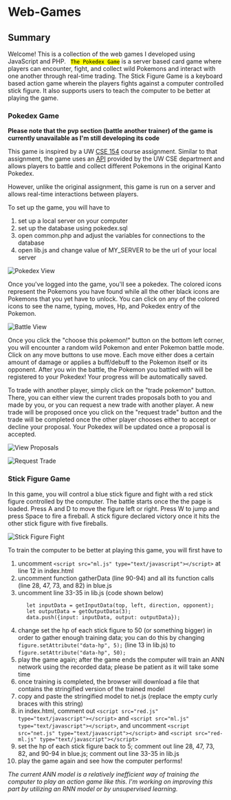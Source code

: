 # Web-Games


## Summary

Welcome! This is a collection of the web games I developed using JavaScript and PHP. <code> <mark>The Pokedex Game</span></code> is a server based card game where players can encounter, fight, and collect wild Pokemons and interact with one another through real-time trading. The Stick Figure Game is a keyboard based action game wherein the players fights against a computer controlled stick figure. It also supports users to teach the computer to be better at playing the game.


### Pokedex Game

**Please note that the pvp section (battle another trainer) of the game is currently unavailable as I'm still developing its code**

This game is inspired by a UW [CSE 154](https://courses.cs.washington.edu/courses/cse154/20sp/index.html) course assignment.
Similar to that assignment, the game uses an [API](https://courses.cs.washington.edu/courses/cse154/webservices/pokedex/) provided by the UW CSE department and allows players to battle and collect different Pokemons in the original Kanto Pokedex.

However, unlike the original assignment, this game is run on a server and allows real-time interactions between players.

To set up the game, you will have to
  1. set up a local server on your computer
  2. set up the database using pokedex.sql
  3. open common.php and adjust the variables for connections to the database
  4. open lib.js and change value of MY_SERVER to be the url of your local server
  
  
![Pokedex View](/screenshots/pokedex-view.png)

Once you've logged into the game, you'll see a pokedex. The colored icons represent the Pokemons you have found while all the other black icons are Pokemons that you yet have to unlock. You can click on any of the colored icons to see the name, typing, moves, Hp, and Pokedex entry of the Pokemon.

![Battle View](/screenshots/battle-view.png)

Once you click the "choose this pokemon!" button on the bottom left corner, you will encounter a random wild Pokemon and enter Pokemon battle mode. Click on any move buttons to use move. Each move either does a certain amount of damage or applies a buff/debuff to the Pokemon itself or its opponent. After you win the battle, the Pokemon you battled with will be registered to your Pokedex! Your progress will be automatically saved.


To trade with another player, simply click on the "trade pokemon" button. There, you can either view the current trades proposals both to you and made by you, or you can request a new trade with another player. A new trade will be proposed once you click on the "request trade" button and the trade will be completed once the other player chooses either to accept or decline your proposal. Your Pokedex will be updated once a proposal is accepted.

![View Proposals](/screenshots/view-proposals.png)

![Request Trade](/screenshots/request-trade.png)




### Stick Figure Game
In this game, you will control a blue stick figure and fight with a red stick figure controlled by the computer. The battle starts once the the page is loaded.
Press A and D to move the figure left or right. Press W to jump and press Space to fire a fireball. A stick figure declared victory once it hits the other stick figure with five fireballs.

![Stick Figure Fight](/screenshots/stick-figure.png)

To train the computer to be better at playing this game, you will first have to
  1. uncomment `<script src="ml.js" type="text/javascript"></script>` at line 12 in index.html
  2. uncomment function gatherData (line 90-94) and all its function calls (line 28, 47, 73, and 82) in blue.js
  3. uncomment line 33-35 in lib.js (code shown below)
  ```
        let inputData = getInputData(top, left, direction, opponent);
        let outputData = getOutputData(3);
        data.push({input: inputData, output: outputData});
  ```
  4. change set the hp of each stick figure to 50 (or something bigger) in order to gather enough training data; you can do this by changing `figure.setAttribute("data-hp", 5);` (line 13 in lib.js) to `figure.setAttribute("data-hp", 50);`
  5. play the game again; after the game ends the computer will train an ANN network using the recorded data; please be patient as it will take some time
  6. once training is completed, the browser will download a file that contains the stringified version of the trained model
  7. copy and paste the stringified model to net.js (replace the empty curly braces with this string)
  8. in index.html, comment out `<script src="red.js" type="text/javascript"></script>` and `<script src="ml.js" type="text/javascript"></script>`, and uncomment `<script src="net.js" type="text/javascript"></script>` and `<script src="red-ml.js" type="text/javascript"></script>`
  9. set the hp of each stick figure back to 5; comment out line 28, 47, 73, 82, and 90-94 in blue.js; comment out line 33-35 in lib.js
  10. play the game again and see how the computer performs!

*The current ANN model is a relatively inefficient way of training the computer to play an action game like this. I'm working on improving this part by utilizing an RNN model or by unsupervised learning.*
  
